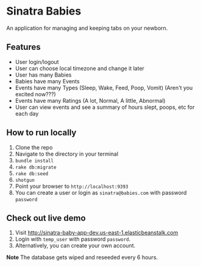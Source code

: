 # Sinatra Babies

An application for managing and keeping tabs on your newborn.

Features
---

- User login/logout
- User can choose local timezone and change it later
- User has many Babies
- Babies have many Events
- Events have many Types (Sleep, Wake, Feed, Poop, Vomit) (Aren't you excited now???)
- Events have many Ratings (A lot, Normal, A little, Abnormal)
- User can view events and see a summary of hours slept, poops, etc for each day

How to run locally
---

1. Clone the repo
1. Navigate to the directory in your terminal
1. `bundle install`
1. `rake db:migrate`
1. `rake db:seed`
1. `shotgun`
1. Point your browser to `http://localhost:9393`
1. You can create a user or login as `sinatra@babies.com` with password `password`

Check out live demo
---

1. Visit http://sinatra-baby-app-dev.us-east-1.elasticbeanstalk.com
1. Login with `temp_user` with password `password`.
1. Alternatively, you can create your own account.

**Note** The database gets wiped and reseeded every 6 hours.
